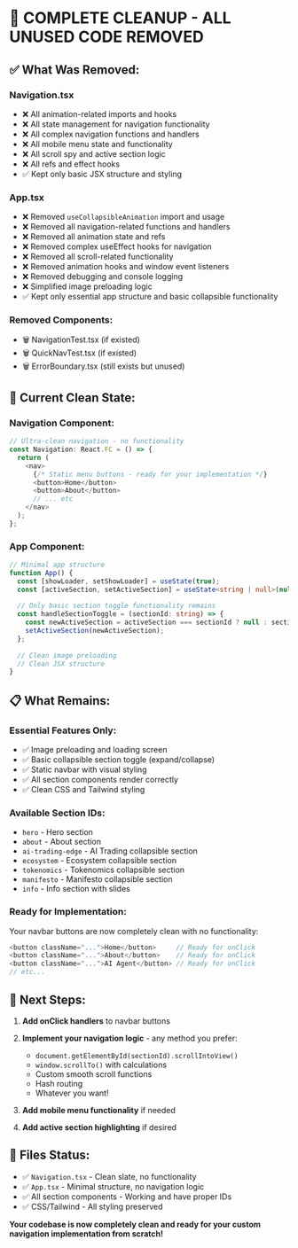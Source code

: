 # 🧹 COMPLETE CLEANUP - ALL UNUSED CODE REMOVED

## ✅ What Was Removed:

### **Navigation.tsx**
- ❌ All animation-related imports and hooks
- ❌ All state management for navigation functionality  
- ❌ All complex navigation functions and handlers
- ❌ All mobile menu state and functionality
- ❌ All scroll spy and active section logic
- ❌ All refs and effect hooks
- ✅ Kept only basic JSX structure and styling

### **App.tsx** 
- ❌ Removed `useCollapsibleAnimation` import and usage
- ❌ Removed all navigation-related functions and handlers
- ❌ Removed all animation state and refs
- ❌ Removed complex useEffect hooks for navigation
- ❌ Removed all scroll-related functionality
- ❌ Removed animation hooks and window event listeners
- ❌ Removed debugging and console logging
- ❌ Simplified image preloading logic
- ✅ Kept only essential app structure and basic collapsible functionality

### **Removed Components:**
- 🗑️ NavigationTest.tsx (if existed)
- 🗑️ QuickNavTest.tsx (if existed) 
- 🗑️ ErrorBoundary.tsx (still exists but unused)

## 🎯 Current Clean State:

### **Navigation Component:**
```typescript
// Ultra-clean navigation - no functionality
const Navigation: React.FC = () => {
  return (
    <nav>
      {/* Static menu buttons - ready for your implementation */}
      <button>Home</button>
      <button>About</button>
      // ... etc
    </nav>
  );
};
```

### **App Component:**
```typescript
// Minimal app structure
function App() {
  const [showLoader, setShowLoader] = useState(true);
  const [activeSection, setActiveSection] = useState<string | null>(null);
  
  // Only basic section toggle functionality remains
  const handleSectionToggle = (sectionId: string) => {
    const newActiveSection = activeSection === sectionId ? null : sectionId;
    setActiveSection(newActiveSection);
  };
  
  // Clean image preloading
  // Clean JSX structure
}
```

## 📋 What Remains:

### **Essential Features Only:**
- ✅ Image preloading and loading screen
- ✅ Basic collapsible section toggle (expand/collapse)
- ✅ Static navbar with visual styling
- ✅ All section components render correctly
- ✅ Clean CSS and Tailwind styling

### **Available Section IDs:**
- `hero` - Hero section
- `about` - About section  
- `ai-trading-edge` - AI Trading collapsible section
- `ecosystem` - Ecosystem collapsible section
- `tokenomics` - Tokenomics collapsible section
- `manifesto` - Manifesto collapsible section
- `info` - Info section with slides

### **Ready for Implementation:**
Your navbar buttons are now completely clean with no functionality:

```typescript
<button className="...">Home</button>     // Ready for onClick
<button className="...">About</button>    // Ready for onClick
<button className="...">AI Agent</button> // Ready for onClick
// etc...
```

## 🚀 Next Steps:

1. **Add onClick handlers** to navbar buttons
2. **Implement your navigation logic** - any method you prefer:
   - `document.getElementById(sectionId).scrollIntoView()`
   - `window.scrollTo()` with calculations
   - Custom smooth scroll functions
   - Hash routing
   - Whatever you want!

3. **Add mobile menu functionality** if needed
4. **Add active section highlighting** if desired

## 📁 Files Status:
- ✅ `Navigation.tsx` - Clean slate, no functionality
- ✅ `App.tsx` - Minimal structure, no navigation logic
- ✅ All section components - Working and have proper IDs
- ✅ CSS/Tailwind - All styling preserved

**Your codebase is now completely clean and ready for your custom navigation implementation from scratch!**